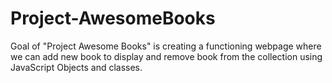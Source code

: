 # Project-AwesomeBooks
Goal of "Project Awesome Books" is creating a functioning webpage where we can add new book to display and remove book from the collection using JavaScript Objects and classes.
